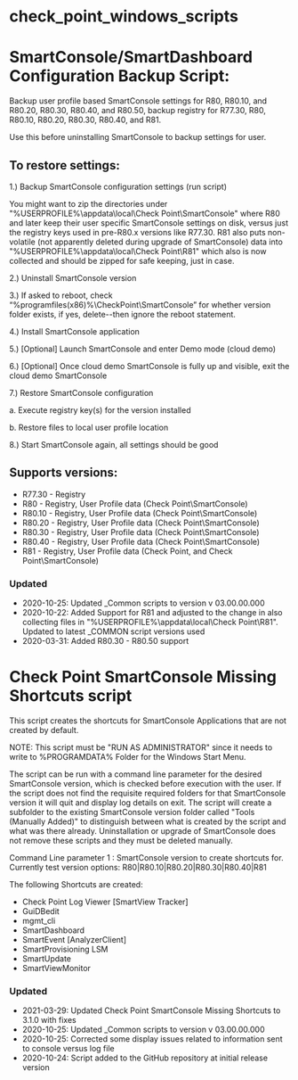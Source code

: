 # check_point_windows_scripts

# SmartConsole/SmartDashboard Configuration Backup Script:

Backup user profile based SmartConsole settings for R80, R80.10, and R80.20, R80.30, R80.40, and R80.50, backup registry for R77.30, R80, R80.10, R80.20, R80.30, R80.40, and R81.

Use this before uninstalling SmartConsole to backup settings for user.

## To restore settings:
1.)	Backup SmartConsole configuration settings (run script)

  You might want to zip the directories under "%USERPROFILE%\appdata\local\Check Point\SmartConsole\" where R80 and later keep their user specific SmartConsole settings on disk, versus just the registry keys used in pre-R80.x versions like R77.30.
  R81 also puts non-volatile (not apparently deleted during upgrade of SmartConsole) data into "%USERPROFILE%\appdata\local\Check Point\R81\" which also is now collected and should be zipped for safe keeping, just in case.
  
2.)	Uninstall SmartConsole version

3.)	If asked to reboot, check “%programfiles(x86)%\CheckPoint\SmartConsole” for whether version folder exists, if yes, delete--then ignore the reboot statement.

4.)	Install SmartConsole application

5.)	[Optional] Launch SmartConsole and enter Demo mode (cloud demo)

6.)	[Optional] Once cloud demo SmartConsole is fully up and visible, exit the cloud demo SmartConsole

7.)	Restore SmartConsole configuration

  a.	Execute registry key(s) for the version installed

  b.	Restore files to local user profile location

8.)	Start SmartConsole again, all settings should be good

## Supports versions:
- R77.30 - Registry
- R80    - Registry, User Profile data (Check Point\SmartConsole)
- R80.10 - Registry, User Profile data (Check Point\SmartConsole)
- R80.20 - Registry, User Profile data (Check Point\SmartConsole)
- R80.30 - Registry, User Profile data (Check Point\SmartConsole)
- R80.40 - Registry, User Profile data (Check Point\SmartConsole)
- R81    - Registry, User Profile data (Check Point, and Check Point\SmartConsole)

### Updated 
- 2020-10-25:  Updated _Common scripts to version v 03.00.00.000
- 2020-10-22:  Added Support for R81 and adjusted to the change in also collecting files in "%USERPROFILE%\appdata\local\Check Point\R81\".  Updated to latest _COMMON script versions used
- 2020-03-31:  Added R80.30 - R80.50 support

# Check Point SmartConsole Missing Shortcuts script

This script creates the shortcuts for SmartConsole Applications that are not created by default.

NOTE:  This script must be "RUN AS ADMINISTRATOR" since it needs to write to %PROGRAMDATA% Folder for the Windows Start Menu.

The script can be run with a command line parameter for the desired SmartConsole version, which is checked before execution with the user.  If the script does not find the requisite required folders for that SmartConsole version it will quit and display log details on exit.  The script will create a subfolder to the existing SmartConsole version folder called "Tools (Manually Added)" to distinguish between what is created by the script and what was there already.  Uninstallation or upgrade of SmartConsole does not remove these scripts and they must be deleted manually.

Command Line parameter 1 :  SmartConsole version to create shortcuts for.
Currently test version options:  R80|R80.10|R80.20|R80.30|R80.40|R81

The following Shortcuts are created:
- Check Point Log Viewer [SmartView Tracker] <SmartConsole Version>
- GuiDBedit <SmartConsole Version>
- mgmt_cli <SmartConsole Version>
- SmartDashboard <SmartConsole Version>
- SmartEvent [AnalyzerClient] <SmartConsole Version>
- SmartProvisioning LSM <SmartConsole Version>
- SmartUpdate <SmartConsole Version>
- SmartViewMonitor <SmartConsole Version>

### Updated 
- 2021-03-29:  Updated Check Point SmartConsole Missing Shortcuts to 3.1.0 with fixes
- 2020-10-25:  Updated _Common scripts to version v 03.00.00.000
- 2020-10-25:  Corrected some display issues related to information sent to console versus log file
- 2020-10-24:  Script added to the GitHub repository at initial release version
